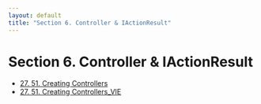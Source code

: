 ```yaml
---
layout: default
title: "Section 6. Controller & IActionResult"
---
```

# Section 6. Controller & IActionResult

- [27. 51. Creating Controllers](./51.CreatingControllers.md)
- [27. 51. Creating Controllers_VIE](./51.CreatingControllers_VIE.md.md)

